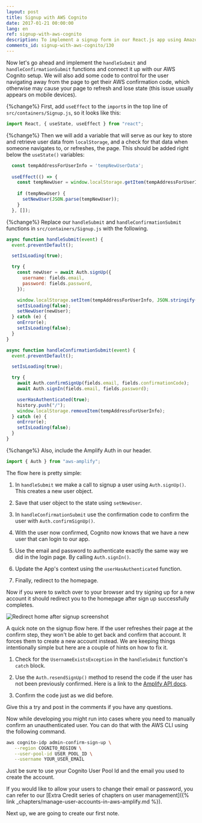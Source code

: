 ```yaml
---
layout: post
title: Signup with AWS Cognito
date: 2017-01-21 00:00:00
lang: en
ref: signup-with-aws-cognito
description: To implement a signup form in our React.js app using Amazon Cognito we are going to use AWS Amplify. We are going to call the Auth.signUp() method to sign a user up and call the Auth.confirmSignUp() method with the confirmation code to complete the process.
comments_id: signup-with-aws-cognito/130
---
```


Now let's go ahead and implement the `handleSubmit` and `handleConfirmationSubmit` functions and connect it up with our AWS Cognito setup. We will also add some code to control for the user navigating away from the page to get their AWS confirmation code, which otherwise may cause your page to refresh and lose state (this issue usually appears on mobile devices).

{%change%} First, add `useEffect` to the `import`s in the top line of `src/containers/Signup.js`, so it looks like this:

``` javascript
import React, { useState, useEffect } from "react";
```

{%change%} Then we will add a variable that will serve as our key to store and retrieve user data from `localStorage`, and a check for that data when someone navigates to, or refreshes, the page. This should be added right below the `useState()` variables:

``` javascript
  const tempAddressForUserInfo = 'tempNewUserData';
 
  useEffect(() => {
    const tempNewUser = window.localStorage.getItem(tempAddressForUserInfo);
 
    if (tempNewUser) {
      setNewUser(JSON.parse(tempNewUser));
    }
  }, []);
```

{%change%} Replace our `handleSubmit` and `handleConfirmationSubmit` functions in `src/containers/Signup.js` with the following.

``` javascript
async function handleSubmit(event) {
  event.preventDefault();

  setIsLoading(true);

  try {
    const newUser = await Auth.signUp({
      username: fields.email,
      password: fields.password,
    });

    window.localStorage.setItem(tempAddressForUserInfo, JSON.stringify(newUser));
    setIsLoading(false);
    setNewUser(newUser);
  } catch (e) {
    onError(e);
    setIsLoading(false);
  }
}

async function handleConfirmationSubmit(event) {
  event.preventDefault();

  setIsLoading(true);

  try {
    await Auth.confirmSignUp(fields.email, fields.confirmationCode);
    await Auth.signIn(fields.email, fields.password);

    userHasAuthenticated(true);
    history.push("/");
    window.localStorage.removeItem(tempAddressForUserInfo);
  } catch (e) {
    onError(e);
    setIsLoading(false);
  }
}
```

{%change%} Also, include the Amplify Auth in our header.

``` javascript
import { Auth } from "aws-amplify";
```

The flow here is pretty simple:

1. In `handleSubmit` we make a call to signup a user using `Auth.signUp()`. This creates a new user object.

2. Save that user object to the state using `setNewUser`.

3. In `handleConfirmationSubmit` use the confirmation code to confirm the user with `Auth.confirmSignUp()`.

4. With the user now confirmed, Cognito now knows that we have a new user that can login to our app.

5. Use the email and password to authenticate exactly the same way we did in the login page. By calling `Auth.signIn()`.

6. Update the App's context using the `userHasAuthenticated` function.

7. Finally, redirect to the homepage.

Now if you were to switch over to your browser and try signing up for a new account it should redirect you to the homepage after sign up successfully completes.

![Redirect home after signup screenshot](/assets/redirect-home-after-signup.png)

A quick note on the signup flow here. If the user refreshes their page at the confirm step, they won't be able to get back and confirm that account. It forces them to create a new account instead. We are keeping things intentionally simple but here are a couple of hints on how to fix it.

1. Check for the `UsernameExistsException` in the `handleSubmit` function's `catch` block.

2. Use the `Auth.resendSignUp()` method to resend the code if the user has not been previously confirmed. Here is a link to the [Amplify API docs](https://aws.github.io/aws-amplify/api/classes/authclass.html#resendsignup).

3. Confirm the code just as we did before.

Give this a try and post in the comments if you have any questions.

Now while developing you might run into cases where you need to manually confirm an unauthenticated user. You can do that with the AWS CLI using the following command.

```bash
aws cognito-idp admin-confirm-sign-up \
   --region COGNITO_REGION \
   --user-pool-id USER_POOL_ID \
   --username YOUR_USER_EMAIL
```

Just be sure to use your Cognito User Pool Id and the email you used to create the account.

If you would like to allow your users to change their email or password, you can refer to our [Extra Credit series of chapters on user management]({% link _chapters/manage-user-accounts-in-aws-amplify.md %}).

Next up, we are going to create our first note.
